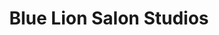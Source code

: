 ---
title: "Blue Lion Salon Studios"
url: /highlands-ranch/blue-lion-salon-studios/
shop: Friseur
---